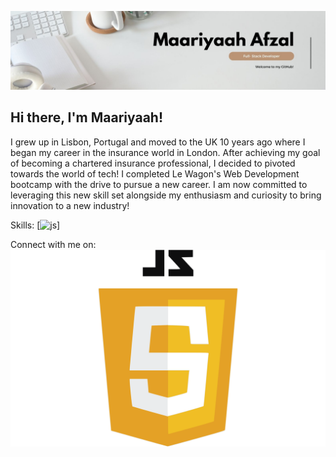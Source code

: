 ![Banner](MaariyaahBanner2.jpg)

## Hi there, I'm Maariyaah!

I grew up in Lisbon, Portugal and moved to the UK 10 years ago where I  began my career in the insurance world in London. After achieving my goal of becoming a chartered insurance professional, I decided to pivoted towards the world of tech! I  completed Le Wagon's Web Development bootcamp with the drive to pursue a new career. I am now committed to leveraging this new skill set alongside my enthusiasm and curiosity to bring innovation to a new industry!

Skills:
[<img src='![js](https://github.com/Maariyaah/Maariyaah/assets/139125011/f072403a-0806-403a-9bf8-1c086d0e8a68)' alt='js' height='40'>]


Connect with me on: 
![image](https://github.com/Maariyaah/Maariyaah/blob/main/JavaScript-Logo.png)



<!--
**Maariyaah/Maariyaah** is a ✨ _special_ ✨ repository because its `README.md` (this file) appears on your GitHub profile.

Here are some ideas to get you started:

- 🔭 I’m currently working on ...
- 🌱 I’m currently learning ...
- 👯 I’m looking to collaborate on ...
- 🤔 I’m looking for help with ...
- 💬 Ask me about ...
- 📫 How to reach me: ...
- 😄 Pronouns: ...
- ⚡ Fun fact: ...
-->
